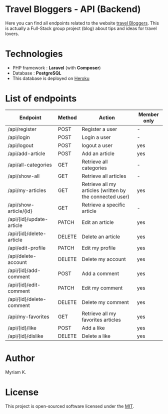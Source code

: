 
#  Travel Bloggers - API (Backend)

Here you can find all endpoints related to the website [travel Bloggers](https://vanyl.github.io/travelBloggers-frontend/#/). This is actually a Full-Stack group project (blog) about tips and ideas for travel lovers.

# Technologies
 - PHP framework : **Laravel** (with **Composer**)
 - Database : **PostgreSQL**
 - This database is deployed on [Heroku](https://signup.heroku.com/login)

# List of endpoints

| Endpoint | Method  | Action | Member only | 
|--|--|--|--|
| /api/register | POST | Register a user | - |
| /api/login | POST | Login a user | - |
| /api/logout| POST | logout a user| yes |
| /api/add-article | POST | Add an article | yes |
| /api/all-categories | GET | Retrieve all categories | - |
| /api/show-all | GET | Retrieve all articles | - | 
| /api/my-articles| GET | Retrieve all my articles (written by the connected user) | yes |  
| /api/show-article/{id} | GET | Retrieve a specific article |- |
| /api/{id}/update-article | PATCH | Edit an article | yes | 
| /api/{id}/delete-article | DELETE | Delete an article | yes |
| /api/edit-profile | PATCH | Edit my profile | yes |
| /api/delete-account | DELETE | Delete my account | yes | 
| /api/{id}/add-comment | POST | Add a comment | yes | 
| /api/{id}/edit-comment | PATCH | Edit my comment | yes | 
| /api/{id}/delete-comment | DELETE | Delete my comment | yes | 
| /api/my-favorites | GET | Retrieve all my favorites articles | yes | 
| /api/{id}/like | POST | Add a like | yes | 
| /api/{id}/dislike| DELETE | Delete a like | yes |


# Author
Myriam K.

# License
This project is open-sourced software licensed under the [MIT](https://opensource.org/license/MIT).
